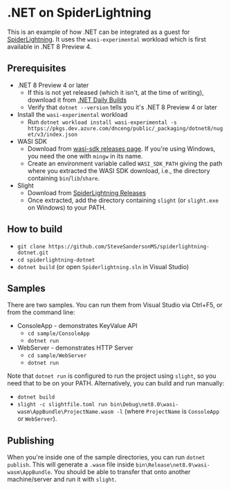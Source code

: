 # .NET on SpiderLightning

This is an example of how .NET can be integrated as a guest for [SpiderLightning](https://github.com/deislabs/spiderlightning). It uses the `wasi-experimental` workload which is first available in .NET 8 Preview 4.

## Prerequisites

* .NET 8 Preview 4 or later
  * If this is not yet released (which it isn't, at the time of writing), download it from [.NET Daily Builds](https://github.com/dotnet/installer/blob/main/README.md#installers-and-binaries)
  * Verify that `dotnet --version` tells you it's .NET 8 Preview 4 or later
* Install the `wasi-experimental` workload
  * Run `dotnet workload install wasi-experimental -s https://pkgs.dev.azure.com/dnceng/public/_packaging/dotnet8/nuget/v3/index.json`
* WASI SDK
  * Download from [wasi-sdk releases page](https://github.com/WebAssembly/wasi-sdk/releases). If you're using Windows, you need the one with `mingw` in its name.
  * Create an environment variable called `WASI_SDK_PATH` giving the path where you extracted the WASI SDK download, i.e., the directory containing `bin`/`lib`/`share`.
* Slight
  * Download from [SpiderLightning Releases](https://github.com/deislabs/spiderlightning/releases)
  * Once extracted, add the directory containing `slight` (or `slight.exe` on Windows) to your PATH.

## How to build

* `git clone https://github.com/SteveSandersonMS/spiderlightning-dotnet.git`
* `cd spiderlightning-dotnet`
* `dotnet build` (or open `Spiderlightning.sln` in Visual Studio)

## Samples

There are two samples. You can run them from Visual Studio via Ctrl+F5, or from the command line:

 * ConsoleApp - demonstrates KeyValue API
   * `cd sample/ConsoleApp`
   * `dotnet run`
 * WebServer - demonstrates HTTP Server
   * `cd sample/WebServer`
   * `dotnet run`

Note that `dotnet run` is configured to run the project using `slight`, so you need that to be on your PATH. Alternatively, you can build and run manually:

 * `dotnet build`
 * `slight -c slightfile.toml run bin\Debug\net8.0\wasi-wasm\AppBundle\ProjectName.wasm -l` (where `ProjectName` is `ConsoleApp` or `WebServer`).

## Publishing

When you're inside one of the sample directories, you can run `dotnet publish`. This will generate a `.wasm` file inside `bin\Release\net8.0\wasi-wasm\AppBundle`. You should be able to transfer that onto another machine/server and run it with `slight`.
